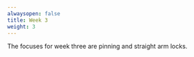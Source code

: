 ```yaml
---
alwaysopen: false
title: Week 3
weight: 3
---
```


The focuses for week three are pinning and straight arm locks.